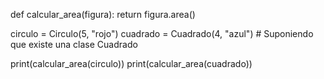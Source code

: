 def calcular_area(figura):
    return figura.area()

circulo = Circulo(5, "rojo")
cuadrado = Cuadrado(4, "azul")  # Suponiendo que existe una clase Cuadrado

print(calcular_area(circulo))
print(calcular_area(cuadrado))
